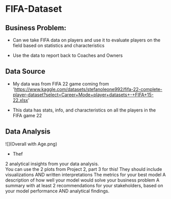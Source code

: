 # FIFA-Dataset

## Business Problem:
  - Can we take FIFA data on players and use it to evaluate players on the field based on statistics and characteristics

  - Use the data to report back to Coaches and Owners

## Data Source
  - My data was from FIFA 22 game coming from 'https://www.kaggle.com/datasets/stefanoleone992/fifa-22-complete-player-dataset?select=Career+Mode+player+datasets+-+FIFA+15-22.xlsx'

  - This data has stats, info, and characteristics on all the players in the FIFA game 22


## Data Analysis

![](Overall with Age.png)
  - Thef






2 analytical insights from your data analysis.  
You can use the 2 plots from Project 2, part 3 for this!
They should include visualizations AND written interpretations
The metrics for your best model
A description of how well your model would solve your business problem
A summary with at least 2 recommendations for your stakeholders, based on your model performance AND analytical findings.
